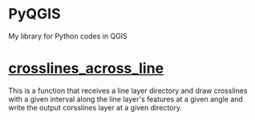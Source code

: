 # PyQGIS
My library for Python codes in QGIS
# [crosslines_across_line](https://github.com/rmsolgi/PyQGIS/blob/main/crosslines_along_line.py)
This is a function that receives a line layer directory and draw crosslines with a given interval along the line layer's features at a given angle and write the output corsslines layer at a given directory.
